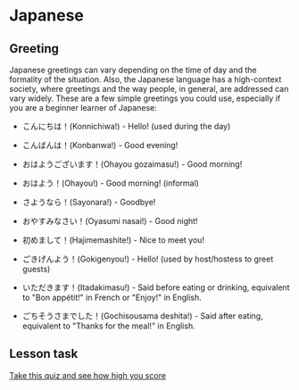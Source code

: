 # Japanese

## Greeting

Japanese greetings can vary depending on the time of day and the formality of the situation. Also, the Japanese language has a high-context society, where greetings and the way people, in general, are addressed can vary widely. These are a few simple greetings you could use, especially if you are a beginner learner of Japanese:

- こんにちは！(Konnichiwa!) - Hello! (used during the day)

- こんばんは！(Konbanwa!) - Good evening!

- おはようございます！(Ohayou gozaimasu!) - Good morning!

- おはよう！(Ohayou!) - Good morning! (informal)

- さようなら！(Sayonara!) - Goodbye!

- おやすみなさい！(Oyasumi nasai!) - Good night!

- 初めまして！(Hajimemashite!) - Nice to meet you!

- ごきげんよう！(Gokigenyou!) - Hello! (used by host/hostess to greet guests)

- いただきます！(Itadakimasu!) - Said before eating or drinking, equivalent to "Bon appétit!" in French or "Enjoy!" in English.

- ごちそうさまでした！(Gochisousama deshita!) - Said after eating, equivalent to "Thanks for the meal!" in English.

## Lesson task

[Take this quiz and see how high you score](/courses/japanese/quizzes/greeting)

